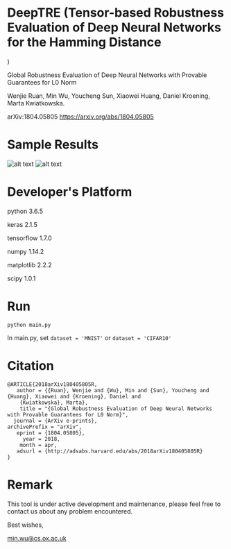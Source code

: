 # DeepTRE (Tensor-based Robustness Evaluation of Deep Neural Networks for the Hamming Distance
)

Global Robustness Evaluation of Deep Neural Networks with Provable Guarantees for L0 Norm

Wenjie Ruan, Min Wu, Youcheng Sun, Xiaowei Huang, Daniel Kroening, Marta Kwiatkowska.

arXiv:1804.05805 https://arxiv.org/abs/1804.05805

# Sample Results
![alt text](results/ImageNet_Sample_Saliency_Map.png)
![alt text](results/CIFAR10_Sample_Adversary.png)

# Developer's Platform
python 3.6.5

keras 2.1.5

tensorflow 1.7.0

numpy 1.14.2

matplotlib 2.2.2

scipy 1.0.1

# Run
```
python main.py
```

In main.py, set ``` dataset = 'MNIST' ``` or ``` dataset = 'CIFAR10' ```

# Citation
```
@ARTICLE{2018arXiv180405805R,
   author = {{Ruan}, Wenjie and {Wu}, Min and {Sun}, Youcheng and {Huang}, Xiaowei and {Kroening}, Daniel and 
	{Kwiatkowska}, Marta},
    title = "{Global Robustness Evaluation of Deep Neural Networks with Provable Guarantees for L0 Norm}",
  journal = {ArXiv e-prints},
archivePrefix = "arXiv",
   eprint = {1804.05805},
     year = 2018,
    month = apr,
   adsurl = {http://adsabs.harvard.edu/abs/2018arXiv180405805R}
}
```

# Remark
This tool is under active development and maintenance, please feel free to contact us about any problem encountered.

Best wishes,

min.wu@cs.ox.ac.uk

